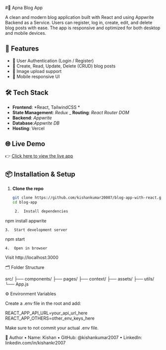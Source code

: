 #📰 Apna Blog App

A clean and modern blog application built with React and using Appwrite Backend as a Service. Users can register, log in, create, edit, and delete blog posts with ease. The app is responsive and optimized for both desktop and mobile devices.

## 🚀 Features

- 🔐 User Authentication (Login / Register)
- 📝 Create, Read, Update, Delete (CRUD) blog posts
- 📸 Image upload support 
- 📱 Mobile responsive UI

## 🛠 Tech Stack

- **Frontend**: *React, TailwindCSS *
- **State Management**: *Redux*
_ **Routing**: *React Router DOM*
- **Backend**: *Appwrite*
- **Database**:*Appwrite DB*
- **Hosting**: Vercel

## 🌐 Live Demo

👉 [Click here to view the live app](https://apnablog-app.vercel.app)

## 📦 Installation & Setup

1. **Clone the repo**
   ```bash
   git clone https://github.com/kishankumar20007/blog-app-with-react.git
   cd blog-app

	2.	Install dependencies

npm install appwrite 


	3.	Start development server

npm start


	4.	Open in browser
Visit http://localhost:3000

🗂 Folder Structure

src/
├── components/
├── pages/
├── context/
├── assets/
├── utils/
└── App.js

⚙️ Environment Variables

Create a .env file in the root and add:

REACT_APP_API_URL=your_api_url_here
REACT_APP_OTHERS=other_env_keys_here

Make sure to not commit your actual .env file.

👤 Author
	•	Name: Kishan
	•	GitHub: @kishankumar2007
	•	LinkedIn: linkedin.com/in/kishankr2007